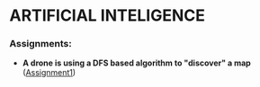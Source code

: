 # ARTIFICIAL INTELIGENCE

### Assignments:
* **A drone is using a DFS based algorithm to "discover" a map** ([Assignment1](https://github.com/vlad101vlad/UBB-ComputerScience-2ndYear-2nd-Semester/tree/main/Artificial%20Inteligence/Assignment1))
